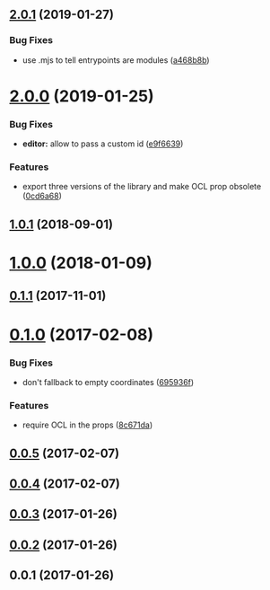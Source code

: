 ## [2.0.1](https://github.com/neptunejs/react-ocl/compare/v2.0.0...v2.0.1) (2019-01-27)


### Bug Fixes

* use .mjs to tell entrypoints are modules ([a468b8b](https://github.com/neptunejs/react-ocl/commit/a468b8b))



# [2.0.0](https://github.com/neptunejs/react-ocl/compare/v1.0.1...v2.0.0) (2019-01-25)


### Bug Fixes

* **editor:** allow to pass a custom id ([e9f6639](https://github.com/neptunejs/react-ocl/commit/e9f6639))


### Features

* export three versions of the library and make OCL prop obsolete ([0cd6a68](https://github.com/neptunejs/react-ocl/commit/0cd6a68))



<a name="1.0.1"></a>
## [1.0.1](https://github.com/neptunejs/react-ocl/compare/v1.0.0...v1.0.1) (2018-09-01)



<a name="1.0.0"></a>
# [1.0.0](https://github.com/neptunejs/react-ocl/compare/v0.1.1...v1.0.0) (2018-01-09)



<a name="0.1.1"></a>
## [0.1.1](https://github.com/neptunjs/react-ocl/compare/v0.1.0...v0.1.1) (2017-11-01)



<a name="0.1.0"></a>
# [0.1.0](https://github.com/neptunjs/react-ocl/compare/v0.0.5...v0.1.0) (2017-02-08)


### Bug Fixes

* don't fallback to empty coordinates ([695936f](https://github.com/neptunjs/react-ocl/commit/695936f))


### Features

* require OCL in the props ([8c671da](https://github.com/neptunjs/react-ocl/commit/8c671da))



<a name="0.0.5"></a>
## [0.0.5](https://github.com/neptunjs/react-ocl/compare/v0.0.4...v0.0.5) (2017-02-07)



<a name="0.0.4"></a>
## [0.0.4](https://github.com/neptunjs/react-ocl/compare/v0.0.3...v0.0.4) (2017-02-07)



<a name="0.0.3"></a>
## [0.0.3](https://github.com/neptunjs/react-ocl/compare/v0.0.2...v0.0.3) (2017-01-26)



<a name="0.0.2"></a>
## [0.0.2](https://github.com/neptunjs/react-ocl/compare/v0.0.1...v0.0.2) (2017-01-26)



<a name="0.0.1"></a>
## 0.0.1 (2017-01-26)



